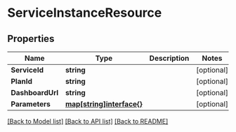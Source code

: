 # ServiceInstanceResource

## Properties

Name | Type | Description | Notes
------------ | ------------- | ------------- | -------------
**ServiceId** | **string** |  | [optional] 
**PlanId** | **string** |  | [optional] 
**DashboardUrl** | **string** |  | [optional] 
**Parameters** | [**map[string]interface{}**](.md) |  | [optional] 

[[Back to Model list]](../README.md#documentation-for-models) [[Back to API list]](../README.md#documentation-for-api-endpoints) [[Back to README]](../README.md)


